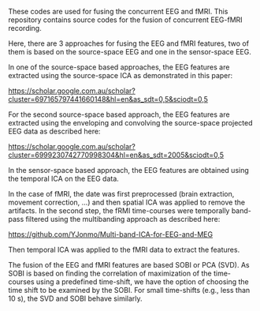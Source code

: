 These codes are used for fusing the concurrent EEG and fMRI. This repository contains source codes for the fusion of concurrent EEG-fMRI recording.

Here, there are 3 approaches for fusing the EEG and fMRI features, two of them is based on the source-space EEG and one in the sensor-space EEG.

In one of the source-space based approaches, the EEG features are extracted using the source-space ICA as demonstrated in this paper:

https://scholar.google.com.au/scholar?cluster=697165797441660148&hl=en&as_sdt=0,5&sciodt=0,5

For the second source-space based approach, the EEG features are extracted using the enveloping and convolving the source-space projected EEG data as described here:

https://scholar.google.com.au/scholar?cluster=6999230742770998304&hl=en&as_sdt=2005&sciodt=0,5

In the sensor-space based approach, the EEG features are obtained using the temporal ICA on the EEG data.

In the case of fMRI, the date was first preprocessed (brain extraction, movement correction, ...) and then spatial ICA was applied to remove the artifacts. In the second step, the fRMI time-courses were temporally band-pass filtered using the multibanding approach as described here:

https://github.com/YJonmo/Multi-band-ICA-for-EEG-and-MEG

Then temporal ICA was applied to the fMRI data to extract the features.

The fusion of the EEG and fMRI features are based SOBI or PCA (SVD). As SOBI is based on finding the correlation of maximization of the time-courses using a predefined time-shift, we have the option of choosing the time shift to be examined by the SOBI. For small time-shifts (e.g., less than 10 s), the SVD and SOBI behave similarly.
